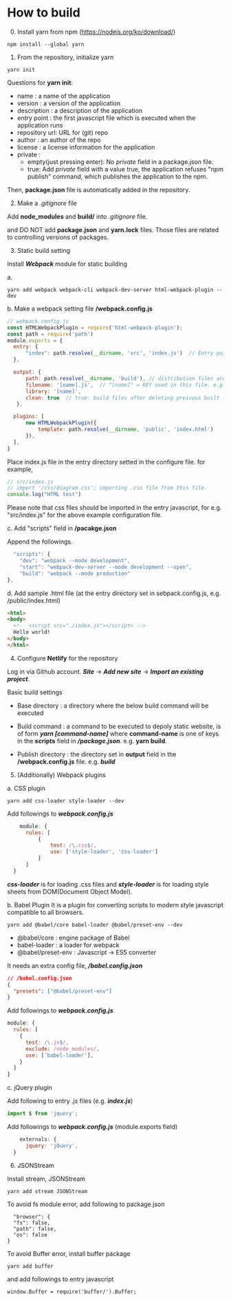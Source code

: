 # How to build

0. Install yarn from npm (https://nodejs.org/ko/download/)
```
npm install --global yarn
```


1. From the repository, initialize yarn
```
yarn init
```

Questions for **yarn init**:
  * name          : a name of the application
  * version       : a version of the application
  * description   : a description of the application
  * entry point   : the first javascript file which is executed when the application runs
  * repository url: URL for (git) repo
  * author        : an author of the repo
  * license       : a license information for the application
  * private       : 
    * empty(just pressing enter): No *private* field in a package.json file.
    * true: Add *private* field with a value true, the application refuses "npm publish" command, which publishes the application to the npm.

Then, **package.json** file is automatically added in the repository.


2. Make a *.gitignore* file

Add **node_modules** and **build/** into *.gitignore* file.

and DO NOT add **package.json** and **yarn.lock** files. Those files are related to controlling versions of packages.


3. Static build setting

Install ***Webpack*** module for static building

  a.
  ```
  yarn add webpack webpack-cli webpack-dev-server html-webpack-plugin --dev
  ```

  b. Make a webpack setting file **/webpack.config.js**
  ```javascript
  // webpack.config.js
  const HTMLWebpackPlugin = require('html-webpack-plugin');
  const path = require('path')
  module.exports = {
    entry: { 
        "index": path.resolve(__dirname, 'src', 'index.js')  // Entry point. 
    },

    output: { 
        path: path.resolve(__dirname, 'build'), // distribution files are generated in "build/"
        filename: '[name].js',  // "[name]" = KEY used in this file. e.g.) entry: {"index": } => [name] = index 
        library: '[name]',
        clean: true  // true: build files after deleting preivous built files
     },

    plugins: [
        new HTMLWebpackPlugin({
            template: path.resolve(__dirname, 'public', 'index.html')
        }),
    ],
  }
  ```
  Place index.js file in the entry directory setted in the configure file. for example, 
  ```javascript
  // src/index.js
  // import '/css/diagram.css'; importing .css file from this file.
  console.log("HTML test")
  ```

  Please note that css files should be imported in the entry javascript, for e.g. "src/index.js" for the above example configuration file.

  c. Add "scripts" field in **/pacakge.json**

  Append the followings.
  ```javascript
    "scripts": {
      "dev": "webpack --mode development",
      "start": "webpack-dev-server --mode development --open",
      "build": "webpack --mode production"
  },
  ```

  d. Add sample .html file (at the entry directory set in sebpack.config.js, e.g. /public/index.html)
  ```HTML
  <html>
  <body>
    <!-- <script src="./index.js"></script> -->
    Hello world!
  </body>
  </html>
  ```


4. Configure **Netlify** for the repository

Log in via Github account. ***Site*** -> ***Add new site*** -> ***Import an existing project***.

Basic build settings
* Base directory    : a directory where the below build command will be executed
* Build command     : a command to be executed to depoly static website, is of form ***yarn [command-name]*** 
where **command-name** is one of keys in the **scripts** field in ***/package.json***. e.g. **yarn build**.

* Publish directory : the directory set in **output** field in the **/webpack.config.js** file. e.g. ***build***


5. (Additionally) Webpack plugins

  a. CSS plugin
  ```
  yarn add css-loader style-loader --dev
  ```
  Add followings to ***webpack.config.js***
  ```javascript
      module: {
        rules: [
            {
                test: /\.css$/,
                use: ['style-loader', 'css-loader']
            }
        ]
    }
  ```

  ***css-loader*** is for loading .css files and ***style-loader*** is for loading style sheets from DOM(Document Object Model).

  b. Babel Plugin 
  It is a plugin for converting scripts to modern style javascript compatible to all browsers.
  ```
  yarn add @babel/core babel-loader @babel/preset-env --dev
  ```

  * @babel/core       : engine package of Babel
  * babel-loader      : a loader for webpack
  * @babel/preset-env : Javascript -> ES5 converter
  
  It needs an extra config file, ***/babel.config.json***
  ```JSON
  // /babel.config.json
  {
    "presets": ["@babel/preset-env"]
  }
  ```

  Add followings to ***webpack.config.js***
  ```javascript
  module: {
    rules: [
      {
        test: /\.js$/,
        exclude: /node_modules/,
        use: ['babel-loader'],
      }
    ]
  }
  ```

  c. jQuery plugin

  Add following to entry .js files (e.g. ***index.js***)
  ```javascript
  import $ from 'jquery';
  ```
  Add followings to ***webpack.config.js*** (module.exports field)
  ```javascript
      externals: {
        jquery: 'jQuery',
    }
  ```


6. JSONStream

  Install stream, JSONStream
  ```
  yarn add stream JSONStream
  ```

  To avoid fs module error, add following to package.json
  ```
    "browser": {
    "fs": false,
    "path": false,
    "os": false
  }
  ```

  To avoid Buffer error, install buffer package
  ```
  yarn add buffer
  ```
  and add followings to entry javascript
  ```
  window.Buffer = require('buffer/').Buffer; 
  ```
